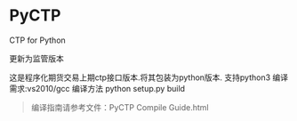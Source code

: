 # PyCTP
CTP for Python

更新为监管版本

这是程序化期货交易上期ctp接口版本.将其包装为python版本. 支持python3
编译需求:vs2010/gcc
编译方法 python setup.py build

> 编译指南请参考文件：PyCTP Compile Guide.html
